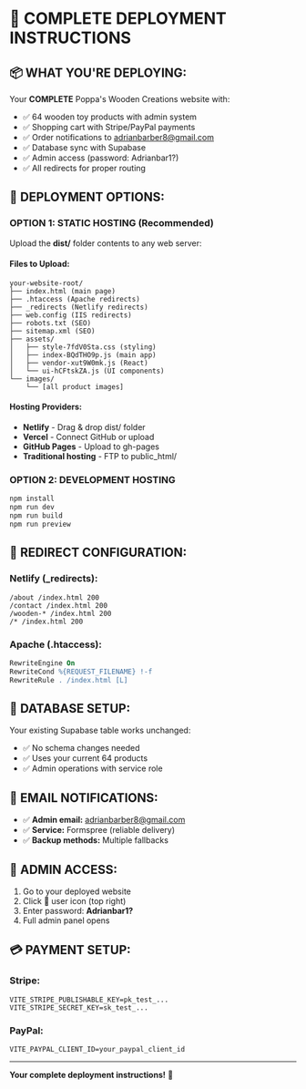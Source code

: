 # 🚀 COMPLETE DEPLOYMENT INSTRUCTIONS

## 📦 **WHAT YOU'RE DEPLOYING:**

Your **COMPLETE** Poppa's Wooden Creations website with:
- ✅ 64 wooden toy products with admin system
- ✅ Shopping cart with Stripe/PayPal payments  
- ✅ Order notifications to adrianbarber8@gmail.com
- ✅ Database sync with Supabase
- ✅ Admin access (password: Adrianbar1?)
- ✅ All redirects for proper routing

## 🎯 **DEPLOYMENT OPTIONS:**

### **OPTION 1: STATIC HOSTING (Recommended)**
Upload the **dist/** folder contents to any web server:

#### **Files to Upload:**
```
your-website-root/
├── index.html (main page)
├── .htaccess (Apache redirects)
├── _redirects (Netlify redirects)  
├── web.config (IIS redirects)
├── robots.txt (SEO)
├── sitemap.xml (SEO)
├── assets/
│   ├── style-7fdV0Sta.css (styling)
│   ├── index-BQdTHO9p.js (main app)
│   ├── vendor-xut9W0mk.js (React)
│   └── ui-hCFtskZA.js (UI components)
└── images/
    └── [all product images]
```

#### **Hosting Providers:**
- **Netlify** - Drag & drop dist/ folder
- **Vercel** - Connect GitHub or upload
- **GitHub Pages** - Upload to gh-pages
- **Traditional hosting** - FTP to public_html/

### **OPTION 2: DEVELOPMENT HOSTING**
```bash
npm install
npm run dev
npm run build
npm run preview
```

## 🔗 **REDIRECT CONFIGURATION:**

### **Netlify (_redirects):**
```
/about /index.html 200
/contact /index.html 200
/wooden-* /index.html 200
/* /index.html 200
```

### **Apache (.htaccess):**
```apache
RewriteEngine On
RewriteCond %{REQUEST_FILENAME} !-f
RewriteRule . /index.html [L]
```

## 💾 **DATABASE SETUP:**

Your existing Supabase table works unchanged:
- ✅ No schema changes needed
- ✅ Uses your current 64 products
- ✅ Admin operations with service role

## 📧 **EMAIL NOTIFICATIONS:**

- ✅ **Admin email:** adrianbarber8@gmail.com
- ✅ **Service:** Formspree (reliable delivery)
- ✅ **Backup methods:** Multiple fallbacks

## 🔐 **ADMIN ACCESS:**

1. Go to your deployed website
2. Click 👤 user icon (top right)
3. Enter password: **Adrianbar1?**
4. Full admin panel opens

## 💳 **PAYMENT SETUP:**

### **Stripe:**
```env
VITE_STRIPE_PUBLISHABLE_KEY=pk_test_...
VITE_STRIPE_SECRET_KEY=sk_test_...
```

### **PayPal:**
```env
VITE_PAYPAL_CLIENT_ID=your_paypal_client_id
```

---

**Your complete deployment instructions!** 🚀